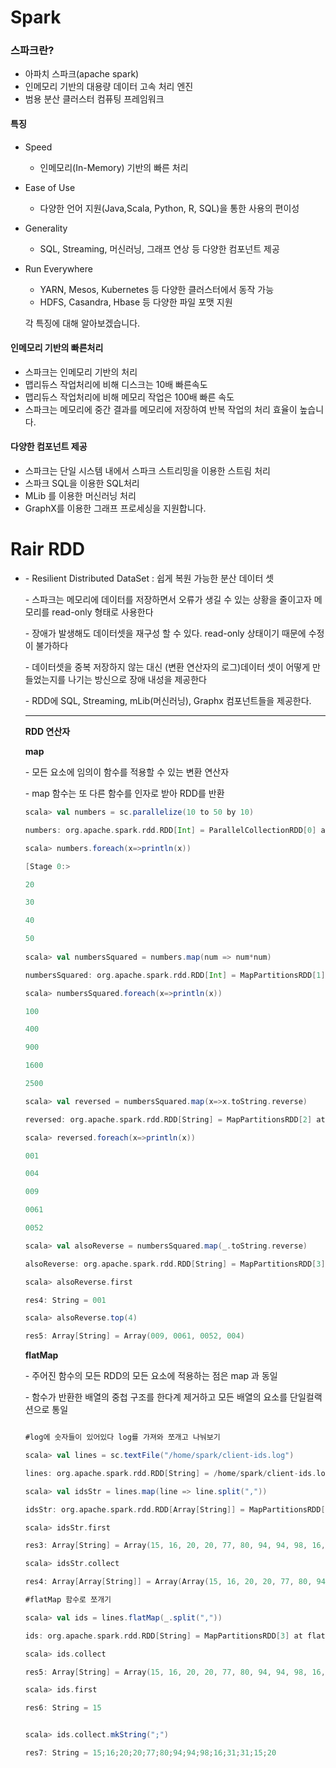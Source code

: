 # Spark



### 스파크란?

- 아파치 스파크(apache spark)
- 인메모리 기반의 대용량 데이터 고속 처리 엔진
- 범용 분산 클러스터 컴퓨팅 프레임워크



#### 특징

- Speed

  - 인메모리(In-Memory) 기반의 빠른 처리

- Ease of Use

  - 다양한 언어 지원(Java,Scala, Python, R, SQL)을 통한 사용의 편이성

- Generality

  - SQL, Streaming, 머신러닝, 그래프 연상 등 다양한 컴포넌트 제공

- Run Everywhere

  - YARN,  Mesos, Kubernetes 등 다양한 클러스터에서 동작 가능
  - HDFS, Casandra, Hbase 등 다양한 파일 포맷 지원

  각 특징에 대해 알아보겠습니다.



#### 인메모리 기반의 빠른처리

- 스파크는 인메모리 기반의 처리
- 맵리듀스 작업처리에 비해 디스크는 10배 빠른속도
- 맵리듀스 작업처리에 비해 메모리 작업은 100배 빠른 속도
- 스파크는 메모리에 중간 결과를 메모리에 저장하여 반복 작업의 처리 효율이 높습니다.

#### 다양한 컴포넌트 제공

- 스파크는 단일 시스템 내에서 스파크 스트리밍을 이용한 스트림 처리
- 스파크 SQL을 이용한 SQL처리
- MLib 를 이용한 머신러닝 처리
- GraphX를 이용한 그래프 프로세싱을 지원합니다.



# Rair RDD

- \- Resilient Distributed DataSet : 쉽게 복원 가능한 분산 데이터 셋

  \- 스파크는 메모리에 데이터를 저장하면서 오류가 생길 수 있는 상황을 줄이고자 메모리를 read-only 형태로 사용한다
  
  \- 장애가 발생해도 데이터셋을 재구성 할 수 있다. read-only 상태이기 때문에 수정이 불가하다
  
  \- 데이터셋을 중복 저장하지 않는 대신 (변환 연산자의 로그)데이터 셋이 어떻게 만들었는지를 나기는 방신으로 장애 내성을 제공한다
  
  \- RDD에 SQL, Streaming, mLib(머신러닝), Graphx 컴포넌트들을 제공한다.
  
  ****
  
  **RDD 연산자**
  
  **map**
  
  \- 모든 요소에 임의이 함수를 적용할 수 있는 변환 연산자
  
  \- map 함수는 또 다른 함수를 인자로 받아 RDD를 반환
  
  ```scala
  scala> val numbers = sc.parallelize(10 to 50 by 10)
  
  numbers: org.apache.spark.rdd.RDD[Int] = ParallelCollectionRDD[0] at parallelize at <console>:24
  
  scala> numbers.foreach(x=>println(x))
  
  [Stage 0:>                                                         (0 + 0) / 3]10
  
  20
  
  30
  
  40
  
  50
                                                                                 
  scala> val numbersSquared = numbers.map(num => num*num)
  
  numbersSquared: org.apache.spark.rdd.RDD[Int] = MapPartitionsRDD[1] at map at <console>:26
  
  scala> numbersSquared.foreach(x=>println(x))
  
  100
  
  400
  
  900
  
  1600
  
  2500
  
  scala> val reversed = numbersSquared.map(x=>x.toString.reverse)
  
  reversed: org.apache.spark.rdd.RDD[String] = MapPartitionsRDD[2] at map at <console>:28
  
  scala> reversed.foreach(x=>println(x))
  
  001
  
  004
  
  009
  
  0061
  
  0052
  
  scala> val alsoReverse = numbersSquared.map(_.toString.reverse)
  
  alsoReverse: org.apache.spark.rdd.RDD[String] = MapPartitionsRDD[3] at map at <console>:28
  
  scala> alsoReverse.first
  
  res4: String = 001
  
  scala> alsoReverse.top(4)
  
  res5: Array[String] = Array(009, 0061, 0052, 004)
  ```
  
  **flatMap**
  
  \- 주어진 함수의 모든 RDD의 모든 요소에 적용하는 점은 map 과 동일
  
  \- 함수가 반환한 배열의 중첩 구조를 한다계 제거하고 모든 배열의 요소를 단일컬랙션으로 통일
  
  ```scala
  
  #log에 숫자들이 있어있다 log를 가져와 쪼개고 나눠보기
  
  scala> val lines = sc.textFile("/home/spark/client-ids.log")
  
  lines: org.apache.spark.rdd.RDD[String] = /home/spark/client-ids.log MapPartitionsRDD[1] at textFile at <console>:24
  
  scala> val idsStr = lines.map(line => line.split(","))
  
  idsStr: org.apache.spark.rdd.RDD[Array[String]] = MapPartitionsRDD[2] at map at <console>:26
  
  scala> idsStr.first
  
  res3: Array[String] = Array(15, 16, 20, 20, 77, 80, 94, 94, 98, 16, 31, 31, 15, 20)
  
  scala> idsStr.collect
  
  res4: Array[Array[String]] = Array(Array(15, 16, 20, 20, 77, 80, 94, 94, 98, 16, 31, 31, 15, 20))
  
  #flatMap 함수로 쪼개기
  
  scala> val ids = lines.flatMap(_.split(","))
  
  ids: org.apache.spark.rdd.RDD[String] = MapPartitionsRDD[3] at flatMap at <console>:26
  
  scala> ids.collect
  
  res5: Array[String] = Array(15, 16, 20, 20, 77, 80, 94, 94, 98, 16, 31, 31, 15, 20)
  
  scala> ids.first
  
  res6: String = 15
  
  
  scala> ids.collect.mkString(";")
  
  res7: String = 15;16;20;20;77;80;94;94;98;16;31;31;15;20
  ```
  
  
